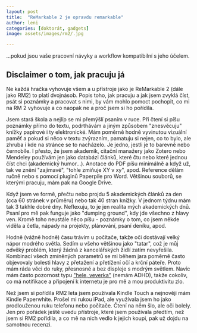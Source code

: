 ```yaml
---
layout: post
title:  "ReMarkable 2 je opravdu remarkable"
author: leni
categories: [doktorát, gadgets]
image: assets/images/rm2/.jpg

---
```


...pokud jsou vaše pracovní návyky a workflow kompatibilní s jeho účelem.

## Disclaimer o tom, jak pracuju já
Ne každá hračka vyhovuje všem a u přístroje jako je ReMarkable 2 (dále jako RM2) to platí dvojnásob. Popis toho, jak pracuju a jak jsem zvyklá číst, psát si poznámky a pracovat s nimi, by vám mohlo pomoct pochopit, co mi na RM 2 vyhovuje a co naopak ne a proč jsem si ho pořídila.

Jsem stará škola a nejlíp se mi přemýšlí psaním v ruce. Při čtení si píšu poznámky přímo do textu, podrthávám a jiným způsobem "znesvěcuju" knížky papírové i ty elektronické. Mám poměrně hodně vyvinutou vizuální paměť a pokud si něco v textu zvýrazním, pamatuju si nejen, co to bylo, ale zhruba i kde na stránce se to nacházelo. Je jedno, jestli je to barevně nebo černobíle. I přesto, že jsem akademik, citační manažery jako Zotero nebo Mendeley používám jen jako databázi článků, které čtu nebo které jednou číst chci (akademický humor...). Anotace do PDF píšu minimálně a když už, tak ve znění "zajímavé", "tohle zmiňuje XY v xy", apod. Reference dělám ručně nebo s pomocí pluginů Paperpile pro Word. Většinou souborů, se kterými pracuju, mám pak na Google Drive. 

Když jsem ve formě, přečtu nebo projdu 5 akademických článků za den (cca 60 stránek v průměru) nebo tak 40 stran knížky. V jednom týdnu mám tak 3 takhle dobré dny. Neflexuju, to je jen realita mých akademických dnů. Psaní pro mě pak funguje jako "dumping ground", kdy jde všechno z hlavy ven. Kromě toho neustále něco píšu - poznámky o tom, co jsem někde viděla a četla, nápady na projekty, plánování, psaní deníku, apod. 

Hodně (vážně hodně) času trávím u počítače, takže oči dostávají velký nápor modrého světla. Sedím u všeho většinou jako "tatar", což je můj odvěký problém, který žádná z kancelářských židlí zatím nevyřešila.  Kombinací všech zmíněných parametrů se mi během jara poměrně často objevovaly bolesti hlavy z přetažení a přetížení očí a krční páteře. Proto mám ráda věci do ruky, přesnosné a bez displeje s modrým světlem. Navíc mám často pozornost typu <a href="https://www.youtube.com/watch?v=Faa2dHJNFqQ">"hele, veverka"</a> (nemám ADHD), takže cokoliv, co má notifikace a připojení k internetu je pro mě a mou produktivitu zlo.

Než jsem si pořídila RM2 leta jsem používala Kindle Touch a nejnověji mám Kindle Paperwhite. Prošel mi rukou iPad, ale využívala jsem ho jako prodlouženou ruku telefonu nebo počítače. Čtení na něm šlo, ale oči bolely. Jen pro pořádek ještě uvedu přístroje, které jsem používala předtím, než jsem si RM2 pořídila, a co mě na nich vedlo k jejich koupi, pak už dojdu na samotnou recenzi.

